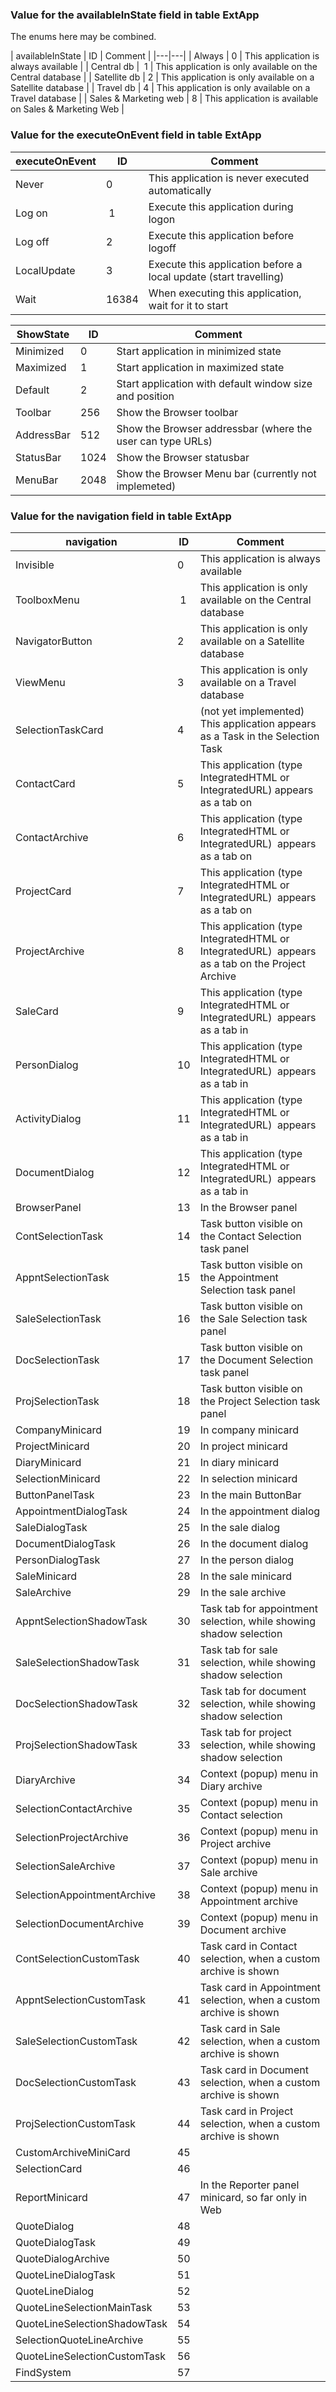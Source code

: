 
### Value for the availableInState field in table ExtApp

The enums here may be combined.

| availableInState | ID | Comment |
|---|---|
| Always | 0 | This application is always available |
| Central db |  1 | This application is only available on the Central database |
| Satellite db | 2 | This application is only available on a Satellite database |
| Travel db | 4 | This application is only available on a Travel database |
| Sales &amp; Marketing web | 8 | This application is available on Sales &amp; Marketing Web |

### Value for the executeOnEvent field in table ExtApp

| executeOnEvent | ID | Comment |
|---|---|---|
| Never | 0 | This application is never executed automatically |
| Log on |  1 | Execute this application during logon |
| Log off | 2 | Execute this application before logoff |
| LocalUpdate | 3 | Execute this application before a local update (start travelling) |
| Wait | 16384 | When executing this application, wait for it to start |

| ShowState | ID | Comment |
|---|---|---|
| Minimized | 0 | Start application in minimized state |
| Maximized | 1 | Start application in maximized state |
| Default | 2 | Start application with default window size and position |
| Toolbar | 256 | Show the Browser toolbar |
| AddressBar | 512 | Show the Browser addressbar (where the user can type URLs) |
| StatusBar | 1024 | Show the Browser statusbar |
| MenuBar | 2048 | Show the Browser Menu bar (currently not implemeted) |

### Value for the navigation field in table ExtApp

| navigation | ID | Comment |
|---|---|---|
| Invisible | 0 | This application is always available |
| ToolboxMenu |  1 | This application is only available on the Central database |
| NavigatorButton | 2 | This application is only available on a Satellite database |
| ViewMenu | 3 | This application is only available on a Travel database |
| SelectionTaskCard | 4 | (not yet implemented) This application appears as a Task in the Selection Task |
| ContactCard | 5 | This application (type IntegratedHTML or IntegratedURL) appears as a tab on |
| ContactArchive | 6 | This application (type IntegratedHTML or IntegratedURL)  appears as a tab on |
| ProjectCard | 7 | This application (type IntegratedHTML or IntegratedURL)  appears as a tab on |
| ProjectArchive | 8 | This application (type IntegratedHTML or IntegratedURL)  appears as a tab on the Project Archive |
| SaleCard | 9 | This application (type IntegratedHTML or IntegratedURL)  appears as a tab in |
| PersonDialog | 10 | This application (type IntegratedHTML or IntegratedURL)  appears as a tab in |
| ActivityDialog | 11 | This application (type IntegratedHTML or IntegratedURL)  appears as a tab in |
| DocumentDialog | 12 | This application (type IntegratedHTML or IntegratedURL)  appears as a tab in |
| BrowserPanel | 13 | In the Browser panel |
| ContSelectionTask | 14 | Task button visible on the Contact Selection task panel |
| AppntSelectionTask | 15 | Task button visible on the Appointment Selection task panel |
| SaleSelectionTask | 16 | Task button visible on the Sale Selection task panel |
| DocSelectionTask | 17 | Task button visible on the Document Selection task panel |
| ProjSelectionTask | 18 | Task button visible on the Project Selection task panel |
| CompanyMinicard | 19 | In company minicard |
| ProjectMinicard | 20 | In project minicard |
| DiaryMinicard | 21 | In diary minicard |
| SelectionMinicard | 22 | In selection minicard |
| ButtonPanelTask | 23 | In the main ButtonBar |
| AppointmentDialogTask | 24 | In the appointment dialog |
| SaleDialogTask | 25 | In the sale dialog |
| DocumentDialogTask | 26 | In the document dialog |
| PersonDialogTask | 27 | In the person dialog |
| SaleMinicard | 28 | In the sale minicard |
| SaleArchive | 29 | In the sale archive |
| AppntSelectionShadowTask | 30 | Task tab for appointment selection, while showing shadow selection |
| SaleSelectionShadowTask | 31 | Task tab for sale selection, while showing shadow selection |
| DocSelectionShadowTask | 32 | Task tab for document selection, while showing shadow selection |
| ProjSelectionShadowTask | 33 | Task tab for project selection, while showing shadow selection |
| DiaryArchive | 34 | Context (popup) menu in Diary archive |
| SelectionContactArchive | 35 | Context (popup) menu in Contact selection |
| SelectionProjectArchive | 36 | Context (popup) menu in Project archive |
| SelectionSaleArchive | 37 | Context (popup) menu in Sale archive |
| SelectionAppointmentArchive | 38 | Context (popup) menu in Appointment archive |
| SelectionDocumentArchive | 39 | Context (popup) menu in Document archive |
| ContSelectionCustomTask | 40 | Task card in Contact selection, when a custom archive is shown |
| AppntSelectionCustomTask | 41 | Task card in Appointment selection, when a custom archive is shown |
| SaleSelectionCustomTask | 42 | Task card in Sale selection, when a custom archive is shown |
| DocSelectionCustomTask | 43 | Task card in Document selection, when a custom archive is shown |
| ProjSelectionCustomTask | 44 | Task card in Project selection, when a custom archive is shown |
| CustomArchiveMiniCard | 45 |  |
| SelectionCard | 46 |  |
| ReportMinicard | 47 | In the Reporter panel minicard, so far only in Web |
| QuoteDialog | 48 |  |
| QuoteDialogTask | 49 |  |
| QuoteDialogArchive | 50 |  |
| QuoteLineDialogTask | 51 |  |
| QuoteLineDialog | 52 |  |
| QuoteLineSelectionMainTask | 53 |  |
| QuoteLineSelectionShadowTask | 54 |  |
| SelectionQuoteLineArchive | 55 |  |
| QuoteLineSelectionCustomTask | 56 |  |
| FindSystem | 57 |  |
